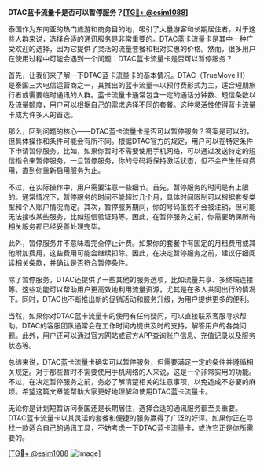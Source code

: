 **DTAC蓝卡流量卡是否可以暂停服务？[[TG💪+ @esim1088](https://t.me/s/esim1088)]**

泰国作为东南亚的热门旅游和商务目的地，吸引了大量游客和长期居住者。对于这些人群来说，选择合适的通讯服务是非常重要的。DTAC蓝卡流量卡是其中一种广受欢迎的选择，因为它提供了灵活的流量套餐和相对实惠的价格。然而，很多用户在使用过程中可能会遇到一个问题：DTAC蓝卡流量卡是否可以暂停服务？

首先，让我们来了解一下DTAC蓝卡流量卡的基本情况。DTAC（TrueMove H）是泰国三大电信运营商之一，其推出的蓝卡流量卡以预付费形式为主，适合短期旅行者或需要临时通讯的人群。蓝卡流量卡通常包含一定的通话分钟数、短信条数以及流量额度，用户可以根据自己的需求选择不同的套餐。这种灵活性使得蓝卡流量卡成为许多人的首选。

那么，回到问题的核心——DTAC蓝卡流量卡是否可以暂停服务？答案是可以的，但具体操作和条件可能会有所不同。根据DTAC官方的规定，用户可以在特定条件下申请暂停服务。比如，如果你暂时不需要使用手机网络，可以通过发送特定的短信指令来暂停服务。一旦暂停服务，你的号码将保持激活状态，但不会产生任何费用，直到你重新启用服务为止。

不过，在实际操作中，用户需要注意一些细节。首先，暂停服务的时间是有上限的。通常情况下，暂停服务的时间不能超过几个月，具体时间限制可以根据套餐类型和个人账户情况而定。其次，暂停服务期间，你的号码虽然不会被注销，但可能无法接收某些服务，比如短信验证码等。因此，在暂停服务之前，你需要确保所有相关服务都已经妥善处理完毕。

此外，暂停服务并不意味着完全停止计费。如果你的套餐中有固定的月租费用或其他附加费用，这些费用可能会继续扣除。因此，在决定暂停服务之前，建议仔细阅读相关条款，并确认是否符合暂停条件。

除了暂停服务，DTAC还提供了一些其他的服务选项，比如流量共享、多终端连接等。这些功能可以帮助用户更高效地利用流量资源，尤其是在多人共同出行的情况下。同时，DTAC也不断推出新的促销活动和服务升级，为用户提供更多的便利。

当然，如果你对DTAC蓝卡流量卡的使用有任何疑问，可以直接联系客服寻求帮助。DTAC的客服团队通常会在工作时间内提供及时的支持，解答用户的各类问题。此外，用户还可以通过官方网站或官方APP查询账户信息、充值记录以及服务状态等。

总结来说，DTAC蓝卡流量卡确实可以暂停服务，但需要满足一定的条件并遵循相关规定。对于那些暂时不需要使用手机网络的人来说，这是一个非常实用的功能。不过，在决定暂停服务之前，务必了解清楚相关的注意事项，以免造成不必要的麻烦。希望这篇文章能帮助大家更好地理解和使用DTAC蓝卡流量卡。

无论你是计划短暂访问泰国还是长期居住，选择合适的通讯服务都至关重要。DTAC蓝卡流量卡以其灵活的套餐和便捷的服务赢得了广泛的好评。如果你正在寻找一款适合自己的通讯工具，不妨考虑一下DTAC蓝卡流量卡，或许它正是你所需要的。

[[TG💪+ @esim1088](https://t.me/s/esim1088) ![Image](https://i.postimg.cc/4NQfJmqS/Snipaste-2025-05-13-00-14-12.png)]